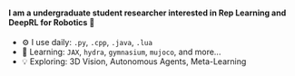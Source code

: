 #### I am a undergraduate student researcher interested in Rep Learning and DeepRL for Robotics 🤖

- ⚙️ I use daily: `.py`, `.cpp`, `.java`, `.lua`
- 📝 Learning: `JAX`, `hydra`, `gymnasium`, `mujoco`, and more...
- 💡 Exploring: 3D Vision, Autonomous Agents, Meta-Learning
